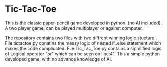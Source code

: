 # Tic-Tac-Toe
This is the classic paper-pencil game developed in python. (no AI included). A two player game, can be played multiplayer or against computer.

The repository contains two files with two diffrent winning logic stucture .
File tictactoe.py conatins the messy logic of nested if..else statement which makes the code complicated. 
File Tic_Tac_Toe.py contains a sipmlified logic of Logical operator "or" which can be seen on line:41. 
This a simple python developed game, with no advance knowledge of AI.
